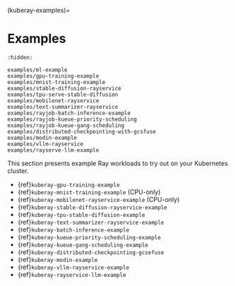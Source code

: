 (kuberay-examples)=

# Examples

```{toctree}
:hidden:

examples/ml-example
examples/gpu-training-example
examples/mnist-training-example
examples/stable-diffusion-rayservice
examples/tpu-serve-stable-diffusion
examples/mobilenet-rayservice
examples/text-summarizer-rayservice
examples/rayjob-batch-inference-example
examples/rayjob-kueue-priority-scheduling
examples/rayjob-kueue-gang-scheduling
examples/distributed-checkpointing-with-gcsfuse
examples/modin-example
examples/vllm-rayservice
examples/rayserve-llm-example
```


This section presents example Ray workloads to try out on your Kubernetes cluster.

- {ref}`kuberay-gpu-training-example`
- {ref}`kuberay-mnist-training-example` (CPU-only)
- {ref}`kuberay-mobilenet-rayservice-example` (CPU-only)
- {ref}`kuberay-stable-diffusion-rayservice-example`
- {ref}`kuberay-tpu-stable-diffusion-example`
- {ref}`kuberay-text-summarizer-rayservice-example`
- {ref}`kuberay-batch-inference-example`
- {ref}`kuberay-kueue-priority-scheduling-example`
- {ref}`kuberay-kueue-gang-scheduling-example`
- {ref}`kuberay-distributed-checkpointing-gcsefuse`
- {ref}`kuberay-modin-example`
- {ref}`kuberay-vllm-rayservice-example`
- {ref}`kuberay-rayservice-llm-example`
